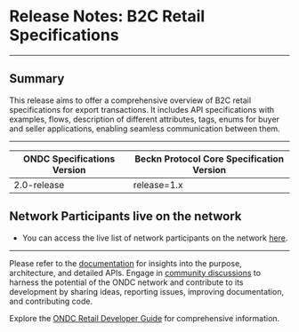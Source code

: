 # Release Notes: B2C Retail Specifications

---

## Summary

This release aims to offer a comprehensive overview of B2C retail specifications for export transactions. It includes API specifications with examples, flows, description of different attributes, tags, enums for buyer and seller applications, enabling seamless communication between them.

---

| ONDC Specifications Version | Beckn Protocol Core Specification Version      |
|-------------------------------------|------------------------------------------------|
| 2.0-release                        | release=1.x                                   |


## Network Participants live on the network

- You can access the live list of network participants on the network [here](https://ondc.org/network-participants/).

---

Please refer to the [documentation](https://github.com/Open-network-for-digital-commerce/ONDC-Protocol/wiki) for insights into the purpose, architecture, and detailed APIs. Engage in [community discussions](https://github.com/ONDC-Official/ONDC-RET-Specifications/discussions) to harness the potential of the ONDC network and contribute to its development by sharing ideas, reporting issues, improving documentation, and contributing code.

Explore the [ONDC Retail Developer Guide](https://ondc-official.github.io/ONDC-RET-Specifications/) for comprehensive information.



